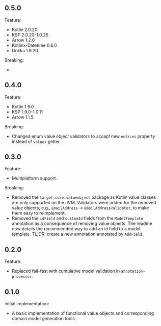 ## 0.5.0

Feature:

- Kotlin 2.0.20
- KSP 2.0.20-1.0.25
- Arrow 1.2.0
- Kotlinx-Datetime 0.6.0
- Dokka 1.9.20

Breaking:

- 

## 0.4.0

Feature:

- Kotlin 1.9.0
- KSP 1.9.0-1.0.11
- Arrow 1.1.5

Breaking:

- Changed enum value object validators to accept new `entries` property instead of `values` getter.

## 0.3.0

Feature:

- Multiplatform support.

Breaking:

- Removed the `target.core.valueobject` package as Kotlin value classes are only supported on the JVM. Validators were
  added for the removed value objects, e.g., `EmailAddress` -> `EmailAddressValidator`, to make them easy to
  reimplement.
- Removed the `idField` and `customId` fields from the `ModelTemplate` annotation as a consequence of removing
  value objects. The readme now details the recommended way to add an id field to a model template. TL;DR: create a new
  annotation annotated by `AddField`.

## 0.2.0

Feature:

- Replaced fail-fast with cumulative model validation in `annotation-processor`.

## 0.1.0

Initial implementation:

- A basic implementation of functional value objects and corresponding domain model generation tools.
